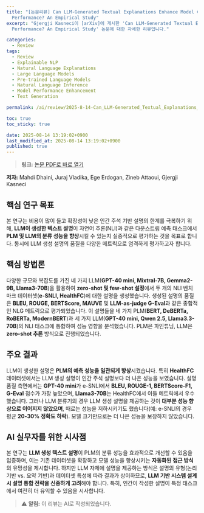 ```yaml
---
title: "[논문리뷰] Can LLM-Generated Textual Explanations Enhance Model Classification
  Performance? An Empirical Study"
excerpt: "Gjergji Kasneci이 [arXiv]에 게시한 'Can LLM-Generated Textual Explanations Enhance Model Classification
  Performance? An Empirical Study' 논문에 대한 자세한 리뷰입니다."

categories:
  - Review
tags:
  - Review
  - Explainable NLP
  - Natural Language Explanations
  - Large Language Models
  - Pre-trained Language Models
  - Natural Language Inference
  - Model Performance Enhancement
  - Text Generation

permalink: /ai/review/2025-8-14-Can_LLM-Generated_Textual_Explanations_Enhance_Model_Classification_Performance_An_Empirical_Study/

toc: true
toc_sticky: true

date: 2025-08-14 13:19:02+0900
last_modified_at: 2025-08-14 13:19:02+0900
published: true
---
```

> **링크:** [논문 PDF로 바로 열기](https://arxiv.org/abs/2508.09776)

**저자:** Mahdi Dhaini, Juraj Vladika, Ege Erdogan, Zineb Attaoui, Gjergji Kasneci



## 핵심 연구 목표
본 연구는 비용이 많이 들고 확장성이 낮은 인간 주석 기반 설명의 한계를 극복하기 위해, **LLM이 생성한 텍스트 설명**이 자연어 추론(NLI)과 같은 다운스트림 예측 태스크에서 **PLM 및 LLM의 분류 성능을 향상**시킬 수 있는지 실증적으로 평가하는 것을 목표로 합니다. 동시에 LLM 생성 설명의 품질을 다양한 메트릭으로 엄격하게 평가하고자 합니다.

## 핵심 방법론
다양한 규모와 복잡도를 가진 네 가지 LLM(**GPT-40 mini, Mixtral-7B, Gemma2-9B, Llama3-70B**)을 활용하여 **zero-shot 및 few-shot 설정**에서 두 개의 NLI 벤치마크 데이터셋(**e-SNLI, HealthFC**)에 대한 설명을 생성했습니다. 생성된 설명의 품질은 **BLEU, ROUGE, BERTScore, MAUVE** 및 **LLM-as-judge G-Eval**과 같은 종합적인 NLG 메트릭으로 평가되었습니다. 이 설명들을 네 가지 PLM(**BERT, DeBERTa, RoBERTa, ModernBERT**)과 세 가지 LLM(**GPT-40 mini, Qwen 2.5, Llama3.3-70B**)의 NLI 태스크에 통합하여 성능 영향을 분석했습니다. PLM은 파인튜닝, LLM은 **zero-shot 추론** 방식으로 진행되었습니다.

## 주요 결과
LLM이 생성한 설명은 **PLM의 예측 성능을 일관되게 향상**시켰습니다. 특히 **HealthFC** 데이터셋에서는 LLM 생성 설명이 인간 주석 설명보다 더 나은 성능을 보였습니다. 설명 품질 측면에서는 **GPT-40 mini**가 e-SNLI에서 **BLEU, ROUGE-1, BERTScore-F1, G-Eval** 점수가 가장 높았으며, **Llama3-70B**는 HealthFC에서 이들 메트릭에서 우수했습니다. 그러나 LLM 분류기의 경우 LLM 생성 설명을 제공하는 것이 **대부분 성능 향상으로 이어지지 않았으며**, 때로는 성능을 저하시키기도 했습니다(예: e-SNLI의 경우 평균 **20-30% 정확도 하락**). 모델 크기만으로는 더 나은 성능을 보장하지 않았습니다.

## AI 실무자를 위한 시사점
본 연구는 **LLM 생성 텍스트 설명**이 PLM의 분류 성능을 효과적으로 개선할 수 있음을 입증하며, 이는 기존 데이터셋을 확장하고 모델 성능을 향상시키는 **자동화된 접근 방식**의 유망성을 제시합니다. 하지만 LLM 자체에 설명을 제공하는 방식은 설명의 유형(논리 기반 vs. 요약 기반)과 데이터셋 특성에 따라 결과가 상이하므로, **LLM 기반 시스템 설계 시 설명 통합 전략을 신중하게 고려**해야 합니다. 특히, 인간이 작성한 설명이 특정 태스크에서 여전히 더 유익할 수 있음을 시사합니다.

> ⚠️ **알림:** 이 리뷰는 AI로 작성되었습니다.